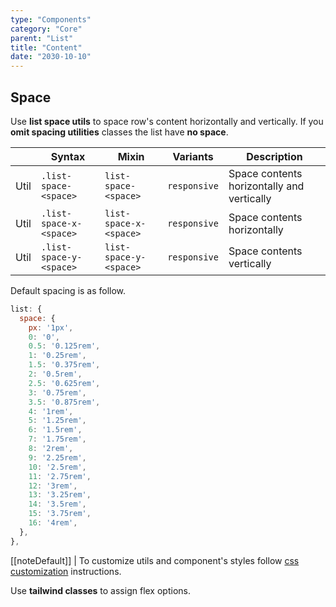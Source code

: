 ```yaml
---
type: "Components"
category: "Core"
parent: "List"
title: "Content"
date: "2030-10-10"
---
```


## Space

Use **list space utils** to space row's content horizontally and vertically. If you **omit spacing utilities** classes the list have **no space**. 

<div class="table-scroll">

|                      | Syntax                          | Mixin            | Variants               | Description                   |
| ----------------------- | ---------------------------- | -----------------| ----------------------------- |----------------------------- |
| Util                  | `.list-space-<space>`       | `list-space-<space>`                | `responsive`                | Space contents horizontally and vertically            |
| Util                  | `.list-space-x-<space>`       | `list-space-x-<space>`                | `responsive`                | Space contents horizontally            |
| Util                  | `.list-space-y-<space>`       | `list-space-y-<space>`                | `responsive`                | Space contents vertically            |

</div>

Default spacing is as follow.

```jsx
list: {
  space: {
    px: '1px',
    0: '0',
    0.5: '0.125rem',
    1: '0.25rem',
    1.5: '0.375rem',
    2: '0.5rem',
    2.5: '0.625rem',
    3: '0.75rem',
    3.5: '0.875rem',
    4: '1rem',
    5: '1.25rem',
    6: '1.5rem',
    7: '1.75rem',
    8: '2rem',
    9: '2.25rem',
    10: '2.5rem',
    11: '2.75rem',
    12: '3rem',
    13: '3.25rem',
    14: '3.5rem',
    15: '3.75rem',
    16: '4rem',
  },
},
```

[[noteDefault]]
| To customize utils and component's styles follow [css customization](/introduction/getting-started/setup#css-customization) instructions.

Use **tailwind classes** to assign flex options.

<demo>
  <demovanilla src="vanilla/components/core/list/space-1">
  </demovanilla>
  <demovanilla src="vanilla/components/core/list/space-2">
  </demovanilla>
  <demovanilla src="vanilla/components/core/list/space-3">
  </demovanilla>
</demo>
